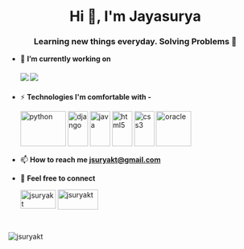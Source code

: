 <h1 align="center">Hi 👋, I'm Jayasurya</h1>
<h3 align="center">Learning new things everyday. Solving Problems 🌟</h3>


-  🔭 **I’m currently working on**
      ####           ![](https://img.shields.io/badge/Python-%7C-0%2C%2022%2C%20100) ![](https://img.shields.io/badge/Java-%7C-yellow)

- ⚡ **Technologies I'm comfortable with -**

    <p align="left"><img src="https://konpa.github.io/devicon/devicon.git/icons/python/python-original-wordmark.svg" alt="python" width="90" height="70"/> 
     <img src="https://konpa.github.io/devicon/devicon.git/icons/django/django-original.svg" alt="django" width="40" height="70"/> 
  <img src="https://konpa.github.io/devicon/devicon.git/icons/java/java-original-wordmark.svg" alt="java" width="40" height="70"/>
      <img src="https://konpa.github.io/devicon/devicon.git/icons/html5/html5-original-wordmark.svg" alt="html5" width="40" height="70"/> <img src="https://konpa.github.io/devicon/devicon.git/icons/css3/css3-original-wordmark.svg" alt="css3" width="40" height="70"/>
      <img src="https://konpa.github.io/devicon/devicon.git/icons/oracle/oracle-original.svg" alt="oracle" width="70" height="70"/></p> 
            </p>
- 📫 **How to reach me jsuryakt@gmail.com**
- 👯 **Feel free to connect**
                       <p align="left">
<a href="https://linkedin.com/in/jsuryakt" target="blank_"><img align="center" src="https://cdn.jsdelivr.net/npm/simple-icons@3.0.1/icons/linkedin.svg" alt="jsuryakt" height="37" width="70" /></a> <a href="https://twitter.com/jsuryakt" target="blank_"><img align="center" src="https://cdn.jsdelivr.net/npm/simple-icons@3.0.1/icons/twitter.svg" alt="jsuryakt" height="40" width="80" /></a>                            
</p>
<!-- <p align="center"> <img src="https://github-readme-stats.vercel.app/api?username=jsuryakt&show_icons=true" alt="jsuryakt" /> -->
<br>
<p align="left"> <img src="https://komarev.com/ghpvc/?username=jsuryakt" alt="jsuryakt" /> </p>
